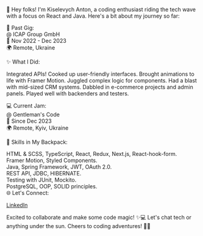 👋 Hey folks! I'm Kiselevych Anton, a coding enthusiast riding the tech wave with a focus on React and Java. Here's a bit about my journey so far:

💼 Past Gig: <br/>
@ ICAP Group GmbH <br/>
📅 Nov 2022 - Dec 2023 <br/>
🌍 Remote, Ukraine

✨ What I Did:

Integrated APIs!
Cooked up user-friendly interfaces.
Brought animations to life with Framer Motion.
Juggled complex logic for components.
Had a blast with mid-sized CRM systems.
Dabbled in e-commerce projects and admin panels.
Played well with backenders and testers.

💻 Current Jam: <br/>
@ Gentleman's Code <br/>
📅 Since Dec 2023 <br/> 
🌍 Remote, Kyiv, Ukraine <br/>

🚀 Skills in My Backpack:

HTML & SCSS, TypeScript, React, Redux, Next.js, React-hook-form. <br/> 
Framer Motion, Styled Components. <br/>
Java, Spring Framework, JWT, OAuth 2.0. <br/> 
REST API, JDBC, HIBERNATE. <br/>
Testing with JUnit, Mockito. <br/>
PostgreSQL, OOP, SOLID principles. <br/>
🌐 Let's Connect: 

[LinkedIn](https://www.linkedin.com/in/kiselevychanton/)

Excited to collaborate and make some code magic! ✨💻 Let's chat tech or anything under the sun. Cheers to coding adventures! 🚀🌈
